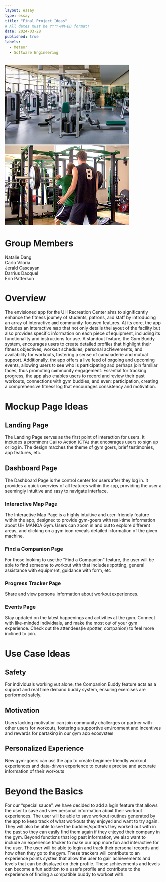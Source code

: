 ```yaml
---
layout: essay
type: essay
title: "Final Project Ideas"
# All dates must be YYYY-MM-DD format!
date: 2024-03-28
published: true
labels:
  - Meteor
  - Software Engineering
---
```

<div class="text-center p-4">
  <img width="400px" src="../img/UHGym.jpg" class="img-thumbnail">
  <img width="400px" src="../img/warrior-gym.jpg" class="img-thumbnail">
</div>

# Group Members
Natalie Dang <br>
Carlo Viloria <br>
Jerald Cascayan <br>
Darrius Dacquel <br>
Erin Patterson

# Overview
The envisioned app for the UH Recreation Center aims to significantly enhance the fitness journey of students, patrons, and staff by introducing an array of interactive and community-focused features. At its core, the app includes an interactive map that not only details the layout of the facility but also provides specific information on each piece of equipment, including its functionality and instructions for use. A standout feature, the Gym Buddy system, encourages users to create detailed profiles that highlight their fitness objectives, workout schedules, personal achievements, and availability for workouts, fostering a sense of camaraderie and mutual support. Additionally, the app offers a live feed of ongoing and upcoming events, allowing users to see who is participating and perhaps join familiar faces, thus promoting community engagement. Essential for tracking progress, the app also enables users to record and review their past workouts, connections with gym buddies, and event participation, creating a comprehensive fitness log that encourages consistency and motivation.


# Mockup Page Ideas
## Landing Page

The Landing Page serves as the first point of interaction for users. It includes a prominent Call to Action (CTA) that encourages users to sign up or log in. The design matches the theme of gym goers, brief testimonies, app features, etc.

## Dashboard Page

The Dashboard Page is the control center for users after they log in. It provides a quick overview of all features within the app, providing the user a seemingly intuitive and easy to navigate interface.

### Interactive Map Page 

The Interactive Map Page is a highly intuitive and user-friendly feature within the app, designed to provide gym-goers with real-time information about UH MANOA Gym. Users can zoom in and out to explore different areas, and clicking on a gym icon reveals detailed information of the given machine.

### Find a Companion Page

For those looking to use the "Find a Companion" feature, the user will be able to find someone to workout with that includes spotting, general assistance with equipment, guidance with form, etc.

### Progress Tracker Page

Share and view personal information about workout experiences. 


### Events Page
Stay updated on the latest happenings and activities at the gym. Connect with like-minded individuals, and make the most out of your gym experience. Check out the attendees(ie spotter, companion)  to feel more inclined to join.

# Use Case Ideas
## Safety
For individuals working out alone, the Companion Buddy feature acts as a support and real time demand buddy system, ensuring exercises are performed safely.

## Motivation
Users lacking motivation can join community challenges or partner with other users for workouts, fostering a supportive environment and incentives and rewards for partaking in our gym app ecosystem

## Personalized Experience
New gym-goers can use the app to create beginner-friendly workout experiences and data-driven experience to curate a precise and accurate information of their workouts


# Beyond the Basics
For our “special sauce”, we have decided to add a login feature that allows the user to save and view personal information about their workout experiences. The user will be able to save workout routines generated by the app to keep track of what workouts they enjoyed and want to try again. They will also be able to see the buddies/spotters they worked out with in the past so they can easily find them again if they enjoyed their company in the gym. Beyond functions that log past information, we also want to include an experience tracker to make our app more fun and interactive for the user. The user will be able to login and track their personal records and how often they go to the gym. These trackers will contribute to an experience points system that allow the user to gain achievements and levels that can be displayed on their profile. These achievements and levels can become a fun addition to a user’s profile and contribute to the experience of finding a compatible buddy to workout with.
